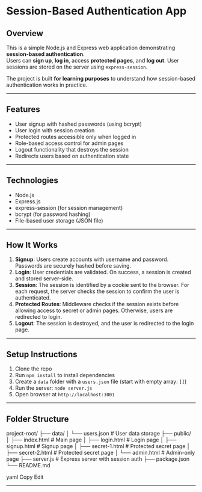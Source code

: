 # Session-Based Authentication App

## Overview
This is a simple Node.js and Express web application demonstrating **session-based authentication**.  
Users can **sign up**, **log in**, access **protected pages**, and **log out**. User sessions are stored on the server using `express-session`.

The project is built **for learning purposes** to understand how session-based authentication works in practice.

---

## Features
- User signup with hashed passwords (using bcrypt)  
- User login with session creation  
- Protected routes accessible only when logged in  
- Role-based access control for admin pages  
- Logout functionality that destroys the session  
- Redirects users based on authentication state  

---

## Technologies
- Node.js  
- Express.js  
- express-session (for session management)  
- bcrypt (for password hashing)  
- File-based user storage (JSON file)  

---

## How It Works
1. **Signup**: Users create accounts with username and password. Passwords are securely hashed before saving.  
2. **Login**: User credentials are validated. On success, a session is created and stored server-side.  
3. **Session**: The session is identified by a cookie sent to the browser. For each request, the server checks the session to confirm the user is authenticated.  
4. **Protected Routes**: Middleware checks if the session exists before allowing access to secret or admin pages. Otherwise, users are redirected to login.  
5. **Logout**: The session is destroyed, and the user is redirected to the login page.  

---

## Setup Instructions
1. Clone the repo  
2. Run `npm install` to install dependencies  
3. Create a `data` folder with a `users.json` file (start with empty array: `[]`)  
4. Run the server: `node server.js`  
5. Open browser at `http://localhost:3001`  

---

## Folder Structure
project-root/
├── data/
│ └── users.json # User data storage
├── public/
│ ├── index.html # Main page
│ ├── login.html # Login page
│ ├── signup.html # Signup page
│ ├── secret-1.html # Protected secret page
│ ├── secret-2.html # Protected secret page
│ └── admin.html # Admin-only page
├── server.js # Express server with session auth
├── package.json
└── README.md

yaml
Copy
Edit

---
